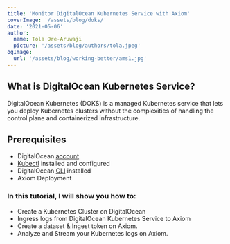 ```yaml
---
title: 'Monitor DigitalOcean Kubernetes Service with Axiom'
coverImage: '/assets/blog/doks/' 
date: '2021-05-06'
author:
  name: Tola Ore-Aruwaji
  picture: '/assets/blog/authors/tola.jpeg'
ogImage:
  url: '/assets/blog/working-better/ams1.jpg'
---
```



## What is DigitalOcean Kubernetes Service?

DigitalOcean Kubernetes (DOKS) is a managed Kubernetes service that lets you deploy Kubernetes clusters without the complexities of handling the control plane and containerized infrastructure.

## Prerequisites

- DigitalOcean [account](https://cloud.digitalocean.com/login)
- [Kubectl](https://kubernetes.io/docs/tasks/tools/) installed and configured
- DigitalOcean [CLI](https://docs.digitalocean.com/reference/doctl/) installed
- Axiom Deployment

### In this tutorial, I will show you how to:

- Create a Kubernetes Cluster on DigitalOcean
- Ingress logs from DigitalOcean Kubernetes Service to Axiom
- Create a dataset & Ingest token on Axiom.
- Analyze and Stream your Kubernetes logs on Axiom.
